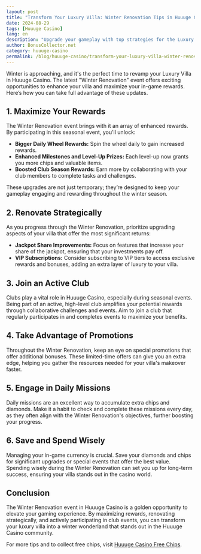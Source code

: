```yaml
---
layout: post  
title: "Transform Your Luxury Villa: Winter Renovation Tips in Huuuge Casino"  
date: 2024-08-29  
tags: [Huuuge Casino]  
lang: en  
description: "Upgrade your gameplay with top strategies for the Luxury Villa - Winter Renovation in Huuuge Casino."  
author: BonusCollector.net  
category: huuuge-casino  
permalink: /blog/huuuge-casino/transform-your-luxury-villa-winter-renovation/
---
```


Winter is approaching, and it's the perfect time to revamp your Luxury Villa in Huuuge Casino. The latest "Winter Renovation" event offers exciting opportunities to enhance your villa and maximize your in-game rewards. Here’s how you can take full advantage of these updates.

## 1. **Maximize Your Rewards**

The Winter Renovation event brings with it an array of enhanced rewards. By participating in this seasonal event, you'll unlock:

- **Bigger Daily Wheel Rewards:** Spin the wheel daily to gain increased rewards.
- **Enhanced Milestones and Level-Up Prizes:** Each level-up now grants you more chips and valuable items.
- **Boosted Club Season Rewards:** Earn more by collaborating with your club members to complete tasks and challenges.

These upgrades are not just temporary; they’re designed to keep your gameplay engaging and rewarding throughout the winter season.

## 2. **Renovate Strategically**

As you progress through the Winter Renovation, prioritize upgrading aspects of your villa that offer the most significant returns:

- **Jackpot Share Improvements:** Focus on features that increase your share of the jackpot, ensuring that your investments pay off.
- **VIP Subscriptions:** Consider subscribing to VIP tiers to access exclusive rewards and bonuses, adding an extra layer of luxury to your villa.

## 3. **Join an Active Club**

Clubs play a vital role in Huuuge Casino, especially during seasonal events. Being part of an active, high-level club amplifies your potential rewards through collaborative challenges and events. Aim to join a club that regularly participates in and completes events to maximize your benefits.

## 4. **Take Advantage of Promotions**

Throughout the Winter Renovation, keep an eye on special promotions that offer additional bonuses. These limited-time offers can give you an extra edge, helping you gather the resources needed for your villa's makeover faster.

## 5. **Engage in Daily Missions**

Daily missions are an excellent way to accumulate extra chips and diamonds. Make it a habit to check and complete these missions every day, as they often align with the Winter Renovation's objectives, further boosting your progress.

## 6. **Save and Spend Wisely**

Managing your in-game currency is crucial. Save your diamonds and chips for significant upgrades or special events that offer the best value. Spending wisely during the Winter Renovation can set you up for long-term success, ensuring your villa stands out in the casino world.

## Conclusion

The Winter Renovation event in Huuuge Casino is a golden opportunity to elevate your gaming experience. By maximizing rewards, renovating strategically, and actively participating in club events, you can transform your luxury villa into a winter wonderland that stands out in the Huuuge Casino community.

For more tips and to collect free chips, visit [Huuuge Casino Free Chips](https://bonuscollector.net/huuuge-casino-free-chips/).